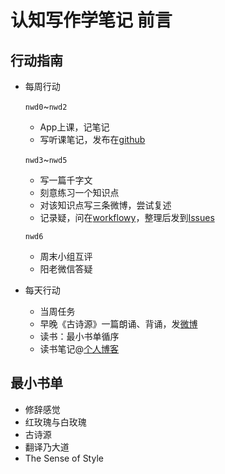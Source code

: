 # 认知写作学笔记 前言
## 行动指南
* 每周行动

  `nwd0`~`nwd2`
  * App上课，记笔记
  * 写听课笔记，发布在[github](https://github.com/zoewang91/Writer002)
  
  `nwd3`~`nwd5`
  * 写一篇千字文
  * 刻意练习一个知识点
  * 对该知识点写三条微博，尝试复述
  * 记录疑，问在[workflowy](https://workflowy.com/)，整理后发到[Issues](https://github.com/OpenMindClub/Writer002/issues)
  
  `nwd6`
  * 周末小组互评
  * 阳老微信答疑
  
* 每天行动
  * 当周任务
  * 早晚《古诗源》一篇朗诵、背诵，发[微博](http://weibo.com)
  * 读书：最小书单循序
  * 读书笔记@[个人博客](https://github.com/zoewang91/zoewang91.github.io/tree/master/_posts)
  
## 最小书单
  * 修辞感觉
  * 红玫瑰与白玫瑰
  * 古诗源
  * 翻译乃大道
  * The Sense of Style
